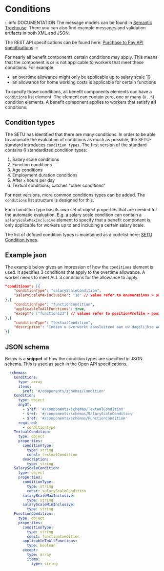 # Conditions

:::info DOCUMENTATION
The message models can be found in [Semantic Treehouse](https://setu.semantic-treehouse.nl/specifications). There you can also find example messages and validation artifacts in both XML and JSON.

The REST API specifications can be found here: [Purchase to Pay API specifications](../api/oas-gelijkwaardige-beloning)
:::

For nearly all benefit components certain conditions may apply. This means that the component is or is not applicable to workers that meet these conditions. For example:
* an overtime allowance might only be applicable up to salary scale 10
* an allowance for home working costs is applicable for certain functions

To specify those conditions, all benefit components elements can have a `conditions` list element. The element can contain zero, one or many (`0..n`) condition elements. A benefit component applies to workers that satisfy **all** conditions.

## Condition types
The SETU has identified that there are many conditions. In order to be able to automate the evaluation of conditions as much as possible, the SETU-standard introduces `condition types`. The first version of the standard contains 6 standardized condition types:
1. Salary scale conditions
2. Function conditions
3. Age conditions
4. Employment duration conditions
5. After `x` hours per day
6. Textual conditions; catches "other conditions"

For next versions, more common conditions types can be added. The `conditions` list structure is designed for this.

Each condition type has its own set of object properties that are needed for the automatic evaluation. E.g. a salary scale condition can contain a `salaryScaleMaxInclusive` element to specify that a benefit component is only applicable for workers up to and including a certain salary scale.

The list of defined condition types is maintained as a codelist here: [SETU Condition types](https://setu.semantic-treehouse.nl/codelist/Codelist_89d3b9a9-8927-45de-b578-1cf96a90e6a3).

## Example json
The example below gives an impression of how the `conditions` element is used. It specifies 3 conditions that apply to the overtime allowance. A worker needs to meet ALL 3 conditions for the allowance to apply.

```json
"conditions": [{
    "conditionType": "salaryScaleCondition",
    "salaryScaleMaxInclusive": "10" // value refer to enumerations > salaryScale > name
},{
    "conditionType": "functionCondition",
    "applicableToAllFunctions": true,
    "except": ["function123"] // values refer to positionProfile > positionId > value
},{
    "conditionType": "textualCondition",
    "description": "Indien u overwerkt aansluitend aan uw dagelijkse werktijd geldt als aanvullende voorwaarde dat u dan pas recht heeft op een vergoeding als u: * minimaal 15 minuten overwerkt als uw werktijd die dag minder dan 4 uur bedraagt of * minimaal 30 minuten overwerkt als uw werktijd die dag 4 uur of meer bedraagt."
}]
```

## JSON schema

Below is a **snippet** of how the condition types are specified in JSON schema. This is used as such in the Open API specifications.

```yaml
  schemas:
    Conditions:
      type: array
      items:
        $ref: '#/components/schemas/Condition'
    Condition:
      type: object
      anyOf:
        - $ref: '#/components/schemas/TextualCondition'
        - $ref: '#/components/schemas/SalaryScaleCondition'
        - $ref: '#/components/schemas/FunctionCondition'
      required:
        - conditionType
    TextualCondition:
      type: object
      properties:
        conditionType:
          type: string
          const: textualCondition
        description:
          type: string
    SalaryScaleCondition:
      type: object
      properties:
        conditionType:
          type: string
          const: salaryScaleCondition
        salaryScaleMaxInclusive:
          type: string
        salaryScaleMinInclusive:
          type: string
    FunctionCondition:
      type: object
      properties:
        conditionType:
          type: string
          const: functionCondition
        applicableToAllFunctions:
          type: boolean
        except:
          type: array
          items:
            type: string
```
